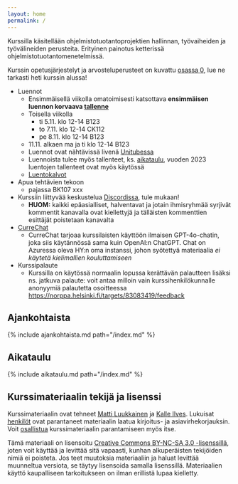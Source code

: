 ```yaml
---
layout: home
permalink: /
---
```


Kurssilla käsitellään ohjelmistotuotantoprojektien hallinnan, työvaiheiden ja työvälineiden perusteita. Erityinen
painotus ketterissä ohjelmistotuotantomenetelmissä.

Kurssin opetusjärjestelyt ja arvosteluperusteet on kuvattu [osassa 0](/osa0), lue ne tarkasti heti kurssin alussa!

- Luennot
  - Ensimmäisellä viikolla omatoimisesti katsottava **ensimmäisen luennon korvaava [tallenne](https://youtu.be/9UaFvaRtTM0)**
  - Toisella viikolla
    - ti 5.11. klo 12-14 B123
    - to 7.11. klo 12-14 CK112
    - pe 8.11. klo 12-14 B123
  - 11.11. alkaen ma ja ti klo 12-14 B123
  - Luennot ovat nähtävissä livenä [Unitubessa](https://video.helsinki.fi/unitube/live-stream.html?room=l10) 
  - Luennoista tulee myös tallenteet, ks. [aikataulu](/#aikataulu), vuoden 2023 luentojen tallenteet ovat myös käytössä
  - [Luentokalvot](https://github.com/ohjelmistotuotanto-hy/slides-24)
- Apua tehtävien tekoon
  - pajassa BK107 xxx 
- Kurssiin liittyvää keskustelua [Discordissa](https://study.cs.helsinki.fi/discord/join/ohtu), tule mukaan!
  - **HUOM:** kaikki epäasialliset, halventavat ja jotain ihmisryhmää syrjivät kommentit kanavalla ovat kiellettyjä ja tälläisten kommenttien esittäjät poistetaan kanavalta
- [CurreChat](https://curre.helsinki.fi/chat/hy-opt-cur-2425-7a893cd5-d161-4815-ac8e-422dd8953ff9)
  - CurreChat tarjoaa kurssilaisten käyttöön ilmaisen GPT-4o-chatin, joka siis käytännössä sama kuin OpenAI:n ChatGPT. Chat on Azuressa oleva HY:n oma instanssi, johon syötettyä materiaalia *ei käytetä kielimallien kouluttamiseen*
- Kurssipalaute
  - Kurssilla on käytössä normaalin lopussa kerättävän palautteen lisäksi ns. jatkuva palaute: voit antaa milloin vain kurssihenkilökunnalle anonyymiä palautetta osoitteessa <https://norppa.helsinki.fi/targets/83083419/feedback>

## Ajankohtaista

{% include ajankohtaista.md path="/index.md" %}

## Aikataulu

{% include aikataulu.md path="/index.md" %}

## Kurssimateriaalin tekijä ja lisenssi

Kurssimateriaalin ovat tehneet <a href="https://github.com/mluukkai">Matti Luukkainen</a> ja <a href="https://github.com/Kaltsoon">Kalle Ilves</a>. Lukuisat <a href="https://github.com/ohjelmistotuotanto-hy/ohjelmistotuotanto-hy.github.io/graphs/contributors">henkilöt</a> ovat parantaneet materiaalin laatua kirjoitus- ja asiavirhekorjauksin. Voit <a href="/osa0#typoja-materiaalissa">osallistua</a> kurssimateriaalin parantamiseen myös itse.

Tämä materiaali on lisensoitu <a rel="license" href="http://creativecommons.org/licenses/by-nc-sa/3.0/">Creative Commons BY-NC-SA 3.0 -lisenssillä</a>, joten voit käyttää ja levittää sitä vapaasti, kunhan alkuperäisten tekijöiden nimiä ei poisteta. Jos teet muutoksia materiaaliin ja haluat levittää muunneltua versiota, se täytyy lisensoida samalla lisenssillä. Materiaalien käyttö kaupalliseen tarkoitukseen on ilman erillistä lupaa kielletty.
